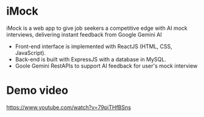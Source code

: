 # iMock

<div>iMock is a web app to give job seekers a competitive edge with AI mock interviews, delivering instant feedback from Google Gemini AI</div>
<ul>
  <li>Front-end interface is implemented with ReactJS (HTML, CSS, JavaScript).</li>
  <li>Back-end is built with ExpressJS with a database in MySQL.</li>
  <li>Goole Gemini RestAPIs to support AI feedback for user's mock interview</li>
</ul>

# Demo video

https://www.youtube.com/watch?v=79piTHfBSns
